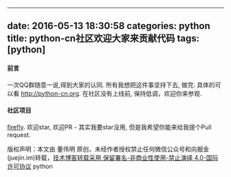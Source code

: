 
---
date: 2016-05-13 18:30:58
categories: python
title: python-cn社区欢迎大家来贡献代码
tags: [python]
---
#### 前言
一次QQ群随意一说,得到大家的认同. 所有我想把这件事坚持下去, 做完.
具体的可以看 <http://python-cn.org>. 在社区没有上线前, 保持低调，欢迎你来参观.
#### 社区项目
[firefly](https://github.com/python-cn/firefly). 欢迎star, 欢迎PR - 其实我要star没用,
但是我希望你能来给我提个Pull request.

版权声明：本文由 董伟明 原创，未经作者授权禁止任何微信公众号和向掘金(juejin.im)转载，[技术博客转载采用 保留署名-非商业性使用-禁止演绎 4.0-国际许可协议](https://creativecommons.org/licenses/by-nc-nd/4.0/deed.zh)
python
